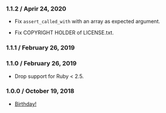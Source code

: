 ### 1.1.2 / Aprir 24, 2020

* Fix `assert_called_with` with an array as expected argument.

* Fix COPYRIGHT HOLDER of LICENSE.txt.

### 1.1.1 / February 26, 2019

### 1.1.0 / February 26, 2019

* Drop support for Ruby < 2.5.

### 1.0.0 / October 19, 2018

* [Birthday!](https://bogdanvlviv.com/posts/ruby/minitest/minitest-mock_expectations-1_0_0-released.html)
